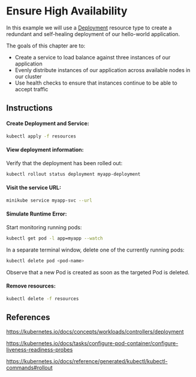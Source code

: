 # Ensure High Availability

In this example we will use a [Deployment](https://kubernetes.io/docs/concepts/workloads/controllers/deployment
) resource type to create a redundant and self-healing deployment of our hello-world application.

The goals of this chapter are to:
- Create a service to load balance against three instances of our application
- Evenly distribute instances of our application across available nodes in our cluster
- Use health checks to ensure that instances continue to be able to accept traffic

## Instructions

#### Create Deployment and Service:

```bash
kubectl apply -f resources
```

#### View deployment information:

Verify that the deployment has been rolled out:
```bash
kubectl rollout status deployment myapp-deployment
```

#### Visit the service URL:

```bash
minikube service myapp-svc --url
```

#### Simulate Runtime Error:

Start monitoring running pods:
```bash
kubectl get pod -l app=myapp --watch
```

In a separate terminal window, delete one of the currently running pods:
```bash
kubectl delete pod <pod-name>
```

Observe that a new Pod is created as soon as the targeted Pod is deleted.

#### Remove resources:
```bash
kubectl delete -f resources
```

## References

https://kubernetes.io/docs/concepts/workloads/controllers/deployment

https://kubernetes.io/docs/tasks/configure-pod-container/configure-liveness-readiness-probes

https://kubernetes.io/docs/reference/generated/kubectl/kubectl-commands#rollout
